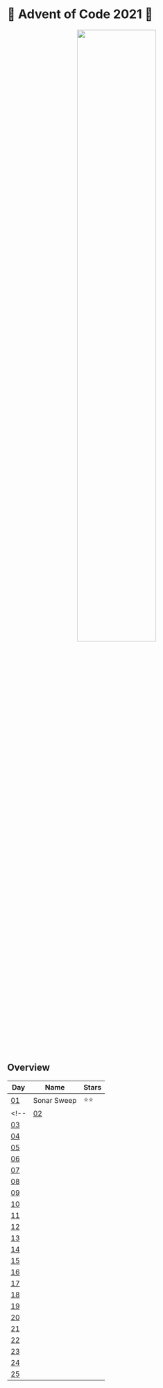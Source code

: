 # 🎄 Advent of Code 2021 🎄

<p align="center"><img style="height:60%; width: auto;" src="https://i.giphy.com/media/BpGWitbFZflfSUYuZ9/giphy.webp"/></p>

## Overview

| Day                                        | Name | Stars |
| ------------------------------------------ | ---- | ----- |
| [01](https://adventofcode.com/2021/day/1)  |   Sonar Sweep   |  ⭐⭐  |
<!-- | [02](https://adventofcode.com/2021/day/2)  |      | ⭐  |
| [03](https://adventofcode.com/2021/day/3)  |      |   |
| [04](https://adventofcode.com/2021/day/4)  |      |   |
| [05](https://adventofcode.com/2021/day/5)  |      |   |
| [06](https://adventofcode.com/2021/day/6)  |      |   |
| [07](https://adventofcode.com/2021/day/7)  |      |   |
| [08](https://adventofcode.com/2021/day/8)  |      |   |
| [09](https://adventofcode.com/2021/day/9)  |      |   |
| [10](https://adventofcode.com/2021/day/10) |      |   |
| [11](https://adventofcode.com/2021/day/11) |      |   |
| [12](https://adventofcode.com/2021/day/12) |      |   |
| [13](https://adventofcode.com/2021/day/13) |      |   |
| [14](https://adventofcode.com/2021/day/14) |      |   |
| [15](https://adventofcode.com/2021/day/15) |      |   |
| [16](https://adventofcode.com/2021/day/16) |      |   |
| [17](https://adventofcode.com/2021/day/17) |      |   |
| [18](https://adventofcode.com/2021/day/18) |      |   |
| [19](https://adventofcode.com/2021/day/19) |      |   |
| [20](https://adventofcode.com/2021/day/20) |      |   |
| [21](https://adventofcode.com/2021/day/21) |      |   |
| [22](https://adventofcode.com/2021/day/22) |      |   |
| [23](https://adventofcode.com/2021/day/23) |      |   |
| [24](https://adventofcode.com/2021/day/24) |      |   |
| [25](https://adventofcode.com/2021/day/25) |      |   | -->


